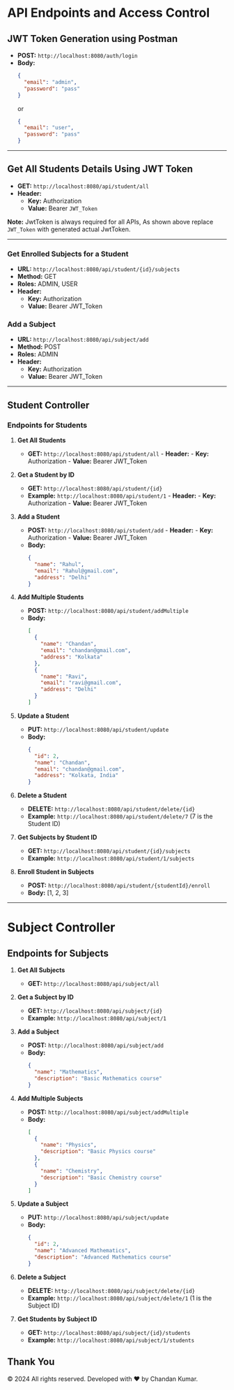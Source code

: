 # API Endpoints and Access Control

## JWT Token Generation using Postman

- **POST:** `http://localhost:8080/auth/login`
- **Body:**
  ```json
  {
    "email": "admin",
    "password": "pass"
  }
  ```
  or
  ```json
  {
    "email": "user",
    "password": "pass"
  }
  ```

---

## Get All Students Details Using JWT Token

- **GET:** `http://localhost:8080/api/student/all`
- **Header:**
  - **Key:** Authorization
  - **Value:** Bearer `JWT_Token`

**Note:** JwtToken is always required for all APIs, As shown above replace `JWT_Token` with generated actual JwtToken.

---

### Get Enrolled Subjects for a Student

- **URL:** `http://localhost:8080/api/student/{id}/subjects`
- **Method:** GET
- **Roles:** ADMIN, USER
- **Header:**
  - **Key:** Authorization
  - **Value:** Bearer JWT_Token

### Add a Subject

- **URL:** `http://localhost:8080/api/subject/add`
- **Method:** POST
- **Roles:** ADMIN
- **Header:**
  - **Key:** Authorization
  - **Value:** Bearer JWT_Token

---

## Student Controller

### Endpoints for Students

1. **Get All Students**

   - **GET:** `http://localhost:8080/api/student/all` - **Header:** - **Key:** Authorization - **Value:** Bearer JWT_Token

2. **Get a Student by ID**

   - **GET:** `http://localhost:8080/api/student/{id}`
   - **Example:** `http://localhost:8080/api/student/1` - **Header:** - **Key:** Authorization - **Value:** Bearer JWT_Token

3. **Add a Student**

   - **POST:** `http://localhost:8080/api/student/add` - **Header:** - **Key:** Authorization - **Value:** Bearer JWT_Token
   - **Body:**
     ```json
     {
       "name": "Rahul",
       "email": "Rahul@gmail.com",
       "address": "Delhi"
     }
     ```

4. **Add Multiple Students**

   - **POST:** `http://localhost:8080/api/student/addMultiple`
   - **Body:**
     ```json
     [
       {
         "name": "Chandan",
         "email": "chandan@gmail.com",
         "address": "Kolkata"
       },
       {
         "name": "Ravi",
         "email": "ravi@gmail.com",
         "address": "Delhi"
       }
     ]
     ```

5. **Update a Student**

   - **PUT:** `http://localhost:8080/api/student/update`
   - **Body:**
     ```json
     {
       "id": 2,
       "name": "Chandan",
       "email": "chandan@gmail.com",
       "address": "Kolkata, India"
     }
     ```

6. **Delete a Student**

   - **DELETE:** `http://localhost:8080/api/student/delete/{id}`
   - **Example:** `http://localhost:8080/api/student/delete/7` (7 is the Student ID)

7. **Get Subjects by Student ID**

   - **GET:** `http://localhost:8080/api/student/{id}/subjects`
   - **Example:** `http://localhost:8080/api/student/1/subjects`

8. **Enroll Student in Subjects**
   - **POST:** `http://localhost:8080/api/student/{studentId}/enroll`
   - **Body:** [1, 2, 3]

---

# Subject Controller

## Endpoints for Subjects

1. **Get All Subjects**

   - **GET:** `http://localhost:8080/api/subject/all`

2. **Get a Subject by ID**

   - **GET:** `http://localhost:8080/api/subject/{id}`
   - **Example:** `http://localhost:8080/api/subject/1`

3. **Add a Subject**

   - **POST:** `http://localhost:8080/api/subject/add`
   - **Body:**
     ```json
     {
       "name": "Mathematics",
       "description": "Basic Mathematics course"
     }
     ```

4. **Add Multiple Subjects**

   - **POST:** `http://localhost:8080/api/subject/addMultiple`
   - **Body:**
     ```json
     [
       {
         "name": "Physics",
         "description": "Basic Physics course"
       },
       {
         "name": "Chemistry",
         "description": "Basic Chemistry course"
       }
     ]
     ```

5. **Update a Subject**

   - **PUT:** `http://localhost:8080/api/subject/update`
   - **Body:**
     ```json
     {
       "id": 2,
       "name": "Advanced Mathematics",
       "description": "Advanced Mathematics course"
     }
     ```

6. **Delete a Subject**

   - **DELETE:** `http://localhost:8080/api/subject/delete/{id}`
   - **Example:** `http://localhost:8080/api/subject/delete/1` (1 is the Subject ID)

7. **Get Students by Subject ID**
   - **GET:** `http://localhost:8080/api/subject/{id}/students`
   - **Example:** `http://localhost:8080/api/subject/1/students`

## Thank You

© 2024 All rights reserved. Developed with ❤️ by Chandan Kumar.
